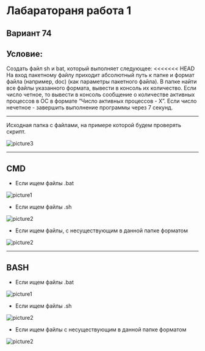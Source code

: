 # **Лабаратораня работа 1**
## **Вариант 74**
## **Условие:**
Создать файл sh и bat, который выполняет следующее: 
<<<<<<< HEAD
На вход пакетному файлу приходит абсолютный путь к папке и формат файла (например, doc) (как параметры пакетного файла). В папке найти все файлы указанного формата, вывести в консоль их количество. Если число четное, то вывести в консоль сообщение о количестве активных процессов в ОС в формате “Число активных процессов - Х”. Если число нечетное - завершить выполнение программы через 7 секунд.

---

Исходная папка с файлами, на примере которой будем проверять скрипт.

![picture3](https://github.com/iit-22170x/RPIIS/blob/%D0%9A%D1%80%D1%8E%D0%BA_%D0%92_%D0%92/sem1/lab1/picture/screenshot_3.png)

---

## **CMD**

- Если ищем файлы .bat

![picture1](https://github.com/iit-22170x/RPIIS/blob/%D0%9A%D1%80%D1%8E%D0%BA_%D0%92_%D0%92/sem1/lab1/picture/screenshot_1.png)

- Если ищем файлы .sh

![picture2](https://github.com/iit-22170x/RPIIS/blob/%D0%9A%D1%80%D1%8E%D0%BA_%D0%92_%D0%92/sem1/lab1/picture/screenshot_2.png)

- Если ищем файлы, с несуществующим в данной папке форматом

![picture2](https://github.com/iit-22170x/RPIIS/blob/%D0%9A%D1%80%D1%8E%D0%BA_%D0%92_%D0%92/sem1/lab1/picture/screenshot_4.png)

---

## **BASH**

- Если ищем файлы .bat

![picture1](https://github.com/iit-22170x/RPIIS/blob/%D0%9A%D1%80%D1%8E%D0%BA_%D0%92_%D0%92/sem1/lab1/picture/screenshot_5.png)

- Если ищем файлы .sh

![picture2](https://github.com/iit-22170x/RPIIS/blob/%D0%9A%D1%80%D1%8E%D0%BA_%D0%92_%D0%92/sem1/lab1/picture/screenshot_6.png)

- Если ищем файлы с несуществующим в данной папке форматом

![picture2](https://github.com/iit-22170x/RPIIS/blob/%D0%9A%D1%80%D1%8E%D0%BA_%D0%92_%D0%92/sem1/lab1/picture/screenshot_7.png)
